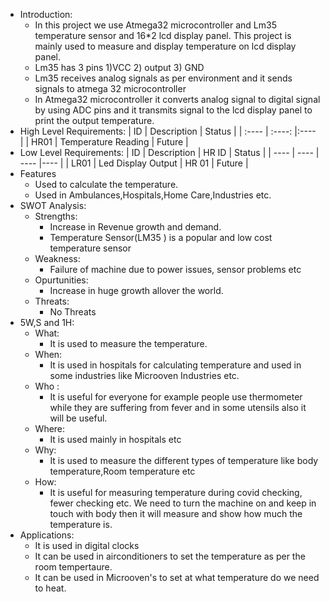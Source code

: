 * Introduction:
  * In this project we use Atmega32 microcontroller and Lm35 temperature sensor and 16*2 lcd display panel. This project is mainly used to measure and display temperature on lcd display panel.
  * Lm35 has 3 pins
   1)VCC 2) output 3) GND
  * Lm35 receives analog signals as per environment and it sends signals to atmega 32 microcontroller
  * In Atmega32 microcontroller it converts analog signal to digital signal by using ADC pins and it transmits signal to the lcd display panel to print the output temperature.
* High Level Requirements:
   |  ID  |      Description        |  Status |
   | :---- | :----: |:---- |
   | HR01 | Temperature Reading     | Future  |
* Low Level Requirements:
   |  ID  |     Description    |  HR ID  |  Status  |
   | ---- | ---- | ---- |---- |
   | LR01 | Led Display Output |  HR 01  |  Future  |
* Features
  * Used to calculate the temperature.
  * Used in Ambulances,Hospitals,Home Care,Industries etc.
* SWOT Analysis:
  * Strengths:
    * Increase in Revenue growth and demand.
    * Temperature Sensor(LM35 ) is a popular and low cost temperature sensor
  * Weakness:
    * Failure of machine due to power issues, sensor problems etc
  * Opurtunities:
    * Increase in huge growth allover the world.
  * Threats:
    * No Threats
* 5W,S and 1H:
  * What: 
    * It is used to measure the temperature.
  * When: 
    * It is used in hospitals for calculating temperature and used in some industries like Microoven         Industries  etc.
  * Who :
    * It is useful for everyone for example people use thermometer while they are suffering from fever and in some utensils also it will be useful.
  * Where: 
    * It is used mainly in hospitals etc
  * Why: 
    * It is used to measure the different types of temperature like body temperature,Room temperature etc
  * How:
    * It is useful for measuring temperature during covid checking, fewer checking etc. We need to turn the machine on and keep in touch with body then it will measure and show how much the temperature is.
* Applications:
  * It is used in digital clocks
  * It can be used in airconditioners to set the temperature as per the room tempertaure.
  * It can be used in Microoven's to set at what temperature do we need to heat.
   